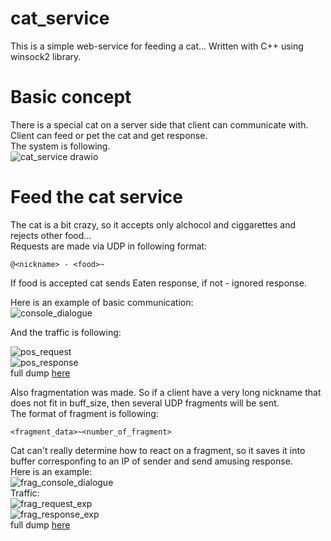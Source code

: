 # cat_service
This is a simple web-service for feeding a cat... Written with C++ using winsock2 library.  

# Basic concept  

There is a special cat on a server side that client can communicate with.  
Client can feed or pet the cat and get response.  
The system is following.  
![cat_service drawio](https://github.com/user-attachments/assets/e1e18a75-7ee1-4ed9-8c9d-6212142aa97f)  

# Feed the cat service  

The cat is a bit crazy, so it accepts only alchocol and ciggarettes and rejects other food...  
Requests are made via UDP in following format: 
```
@<nickname> - <food>~
```
If food is accepted cat sends Eaten response, if not - ignored response.  
  
Here is an example of basic communication:  
![console_dialogue](https://github.com/user-attachments/assets/16d42f85-7874-4702-aa9a-9fdec75dc2fb)  
  
And the traffic is following:  
  
![pos_request](https://github.com/user-attachments/assets/c8d02cea-da5e-4094-bf90-6ccbb46bdfc5)  
![pos_response](https://github.com/user-attachments/assets/bbd13e7c-f011-4b5f-bff7-e679e40825ac)  
full dump [here](https://disk.yandex.ru/d/GVCHHr0cq9z_Rw)  

Also fragmentation was made.  So if a client have a very long nickname that does not fit in buff_size, then several UDP fragments will be sent.  
The format of fragment is following:  
```
<fragment_data>~<number_of_fragment>
```
Cat can't really determine how to react on a fragment, so it saves it into buffer corresponfing to an IP of sender and send amusing response.  
Here is an example:  
![frag_console_dialogue](https://github.com/user-attachments/assets/f12ea73c-9017-47ae-8aa9-f039f79e405e)  
Traffic:  
![frag_request_exp](https://github.com/user-attachments/assets/d39549e3-0534-434f-9c22-50c70c3dfd95)  
![frag_response_exp](https://github.com/user-attachments/assets/61c00a36-f11f-48f5-a364-9af071e17e8b)  
full dump [here](https://disk.yandex.ru/d/S98YmRUaVea2fw)  




